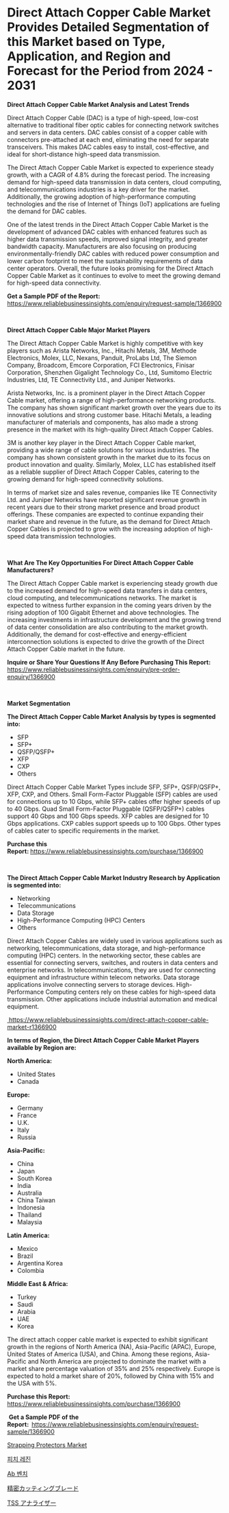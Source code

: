 <p><h1>Direct Attach Copper Cable Market Provides Detailed Segmentation of this Market based on Type, Application, and Region and Forecast for the Period from 2024 - 2031</h1></p><p><strong>Direct Attach Copper Cable Market Analysis and Latest Trends</strong></p>
<p><p>Direct Attach Copper Cable (DAC) is a type of high-speed, low-cost alternative to traditional fiber optic cables for connecting network switches and servers in data centers. DAC cables consist of a copper cable with connectors pre-attached at each end, eliminating the need for separate transceivers. This makes DAC cables easy to install, cost-effective, and ideal for short-distance high-speed data transmission.</p><p>The Direct Attach Copper Cable Market is expected to experience steady growth, with a CAGR of 4.8% during the forecast period. The increasing demand for high-speed data transmission in data centers, cloud computing, and telecommunications industries is a key driver for the market. Additionally, the growing adoption of high-performance computing technologies and the rise of Internet of Things (IoT) applications are fueling the demand for DAC cables.</p><p>One of the latest trends in the Direct Attach Copper Cable Market is the development of advanced DAC cables with enhanced features such as higher data transmission speeds, improved signal integrity, and greater bandwidth capacity. Manufacturers are also focusing on producing environmentally-friendly DAC cables with reduced power consumption and lower carbon footprint to meet the sustainability requirements of data center operators. Overall, the future looks promising for the Direct Attach Copper Cable Market as it continues to evolve to meet the growing demand for high-speed data connectivity.</p></p>
<p><strong>Get a Sample PDF of the Report:&nbsp;</strong> <a href="https://www.reliablebusinessinsights.com/enquiry/request-sample/1366900">https://www.reliablebusinessinsights.com/enquiry/request-sample/1366900</a></p>
<p>&nbsp;</p>
<p><strong>Direct Attach Copper Cable Major Market Players</strong></p>
<p><p>The Direct Attach Copper Cable Market is highly competitive with key players such as Arista Networks, Inc., Hitachi Metals, 3M, Methode Electronics, Molex, LLC, Nexans, Panduit, ProLabs Ltd, The Siemon Company, Broadcom, Emcore Corporation, FCI Electronics, Finisar Corporation, Shenzhen Gigalight Technology Co., Ltd, Sumitomo Electric Industries, Ltd, TE Connectivity Ltd., and Juniper Networks. </p><p>Arista Networks, Inc. is a prominent player in the Direct Attach Copper Cable market, offering a range of high-performance networking products. The company has shown significant market growth over the years due to its innovative solutions and strong customer base. Hitachi Metals, a leading manufacturer of materials and components, has also made a strong presence in the market with its high-quality Direct Attach Copper Cables.</p><p>3M is another key player in the Direct Attach Copper Cable market, providing a wide range of cable solutions for various industries. The company has shown consistent growth in the market due to its focus on product innovation and quality. Similarly, Molex, LLC has established itself as a reliable supplier of Direct Attach Copper Cables, catering to the growing demand for high-speed connectivity solutions.</p><p>In terms of market size and sales revenue, companies like TE Connectivity Ltd. and Juniper Networks have reported significant revenue growth in recent years due to their strong market presence and broad product offerings. These companies are expected to continue expanding their market share and revenue in the future, as the demand for Direct Attach Copper Cables is projected to grow with the increasing adoption of high-speed data transmission technologies.</p></p>
<p>&nbsp;</p>
<p><strong>What Are The Key Opportunities For Direct Attach Copper Cable Manufacturers?</strong></p>
<p><p>The Direct Attach Copper Cable market is experiencing steady growth due to the increased demand for high-speed data transfers in data centers, cloud computing, and telecommunications networks. The market is expected to witness further expansion in the coming years driven by the rising adoption of 100 Gigabit Ethernet and above technologies. The increasing investments in infrastructure development and the growing trend of data center consolidation are also contributing to the market growth. Additionally, the demand for cost-effective and energy-efficient interconnection solutions is expected to drive the growth of the Direct Attach Copper Cable market in the future.</p></p>
<p><strong>Inquire or Share Your Questions If Any Before Purchasing This Report:</strong> <a href="https://www.reliablebusinessinsights.com/enquiry/pre-order-enquiry/1366900">https://www.reliablebusinessinsights.com/enquiry/pre-order-enquiry/1366900</a></p>
<p>&nbsp;</p>
<p><strong>Market Segmentation</strong></p>
<p><strong>The Direct Attach Copper Cable Market Analysis by types is segmented into:</strong></p>
<p><ul><li>SFP</li><li>SFP+</li><li>QSFP/QSFP+</li><li>XFP</li><li>CXP</li><li>Others</li></ul></p>
<p><p>Direct Attach Copper Cable Market Types include SFP, SFP+, QSFP/QSFP+, XFP, CXP, and Others. Small Form-Factor Pluggable (SFP) cables are used for connections up to 10 Gbps, while SFP+ cables offer higher speeds of up to 40 Gbps. Quad Small Form-Factor Pluggable (QSFP/QSFP+) cables support 40 Gbps and 100 Gbps speeds. XFP cables are designed for 10 Gbps applications. CXP cables support speeds up to 100 Gbps. Other types of cables cater to specific requirements in the market.</p></p>
<p><strong>Purchase this Report:&nbsp;</strong><a href="https://www.reliablebusinessinsights.com/purchase/1366900">https://www.reliablebusinessinsights.com/purchase/1366900</a></p>
<p>&nbsp;</p>
<p><strong>The Direct Attach Copper Cable Market Industry Research by Application is segmented into:</strong></p>
<p><ul><li>Networking</li><li>Telecommunications</li><li>Data Storage</li><li>High-Performance Computing (HPC) Centers</li><li>Others</li></ul></p>
<p><p>Direct Attach Copper Cables are widely used in various applications such as networking, telecommunications, data storage, and high-performance computing (HPC) centers. In the networking sector, these cables are essential for connecting servers, switches, and routers in data centers and enterprise networks. In telecommunications, they are used for connecting equipment and infrastructure within telecom networks. Data storage applications involve connecting servers to storage devices. High-Performance Computing centers rely on these cables for high-speed data transmission. Other applications include industrial automation and medical equipment.</p></p>
<p><a href="https://www.reliablebusinessinsights.com/direct-attach-copper-cable-market-r1366900">&nbsp;https://www.reliablebusinessinsights.com/direct-attach-copper-cable-market-r1366900</a></p>
<p><strong>In terms of Region, the Direct Attach Copper Cable Market Players available by Region are:</strong></p>
<p>
    <p> <strong> North America: </strong>
        <ul>
            <li>United States</li>
            <li>Canada</li>
        </ul>
        </p> 
    <p> <strong> Europe: </strong>
        <ul>
            <li>Germany</li>
            <li>France</li>
            <li>U.K.</li>
            <li>Italy</li>
            <li>Russia</li>
        </ul>
        </p> 
    <p> <strong> Asia-Pacific: </strong>
        <ul>
            <li>China</li>
            <li>Japan</li>
            <li>South Korea</li>
            <li>India</li>
            <li>Australia</li>
            <li>China Taiwan</li>
            <li>Indonesia</li>
            <li>Thailand</li>
            <li>Malaysia</li>
        </ul>
        </p> 
    <p> <strong> Latin America: </strong>
        <ul>
            <li>Mexico</li>
            <li>Brazil</li>
            <li>Argentina Korea</li>
            <li>Colombia</li>
        </ul>
        </p> 
    <p> <strong> Middle East & Africa: </strong>
        <ul>
            <li>Turkey</li>
            <li>Saudi</li>
            <li>Arabia</li>
            <li>UAE</li>
            <li>Korea</li>
        </ul>
    </p>
    </p>
<p><p>The direct attach copper cable market is expected to exhibit significant growth in the regions of North America (NA), Asia-Pacific (APAC), Europe, United States of America (USA), and China. Among these regions, Asia-Pacific and North America are projected to dominate the market with a market share percentage valuation of 35% and 25% respectively. Europe is expected to hold a market share of 20%, followed by China with 15% and the USA with 5%.</p></p>
<p><strong>Purchase this Report: </strong><a href="https://www.reliablebusinessinsights.com/purchase/1366900">https://www.reliablebusinessinsights.com/purchase/1366900</a></p>
<p>&nbsp;<strong>Get a Sample PDF of the Report:&nbsp;&nbsp;</strong><a href="https://www.reliablebusinessinsights.com/enquiry/request-sample/1366900">https://www.reliablebusinessinsights.com/enquiry/request-sample/1366900</a></p>
<p><strong></strong></p>
<p><p><a href="https://github.com/Hazelklievgspy6vdcsmu106w/Market-Research-Report-List-3/blob/main/strapping-protectors-market.md">Strapping Protectors Market</a></p><p><a href="https://medium.com/@honeypie6456/%EB%B3%B5%EC%88%AD%EC%95%84-%EC%88%98%EC%A7%80-%EC%8B%9C%EC%9E%A5%EC%9D%80-%EC%8B%9C%EC%9E%A5-%EC%A0%90%EC%9C%A0%EC%9C%A8-%EA%B7%9C%EB%AA%A8-%EB%B0%8F-2031%EB%85%84%EA%B9%8C%EC%A7%80%EC%9D%98-%EC%98%88%EC%83%81-%EC%98%88%EC%B8%A1%EC%97%90-%EC%B4%88%EC%A0%90%EC%9D%84-%EB%A7%9E%EC%B6%A5%EB%8B%88%EB%8B%A4-9ea290846cc7">피치 레진</a></p><p><a href="https://medium.com/@carlosrtzkzhj/ab-bench-%EC%8B%9C%EC%9E%A5-%EC%A1%B0%EC%82%AC-%EB%B3%B4%EA%B3%A0%EC%84%9C-%EA%B7%B8-%EC%97%AD%EC%82%AC-%EB%B0%8F-2024%EB%85%84%EB%B6%80%ED%84%B0-2031%EB%85%84%EA%B9%8C%EC%A7%80%EC%9D%98-%EC%98%88%EC%B8%A1-e03a0c5136e1">Ab 벤치</a></p><p><a href="https://medium.com/@jasohung45456/%E7%B2%BE%E5%AF%86%E5%88%87%E5%89%8A%E5%88%83%E5%B8%82%E5%A0%B4-%E7%AB%B6%E4%BA%89%E5%88%86%E6%9E%90-%E5%B8%82%E5%A0%B4%E3%83%88%E3%83%AC%E3%83%B3%E3%83%89%E3%81%8A%E3%82%88%E3%81%B32031%E5%B9%B4%E3%81%BE%E3%81%A7%E3%81%AE%E4%BA%88%E6%B8%AC-8a4b9766222a">精密カッティングブレード</a></p><p><a href="https://medium.com/@saigekulas/tss%E3%82%A2%E3%83%8A%E3%83%A9%E3%82%A4%E3%82%B6%E3%83%BC%E3%83%9E%E3%83%BC%E3%82%B1%E3%83%83%E3%83%88%E3%81%AF-%E5%B8%82%E5%A0%B4%E3%82%B7%E3%82%A7%E3%82%A2-%E5%B8%82%E5%A0%B4%E3%83%88%E3%83%AC%E3%83%B3%E3%83%89-%E5%B8%82%E5%A0%B4%E6%88%90%E9%95%B7%E3%81%AB%E9%96%A2%E3%81%99%E3%82%8B%E6%83%85%E5%A0%B1%E3%82%92%E6%8F%90%E4%BE%9B%E3%81%97%E3%81%BE%E3%81%99-cccb511a7d93">TSS アナライザー</a></p></p>